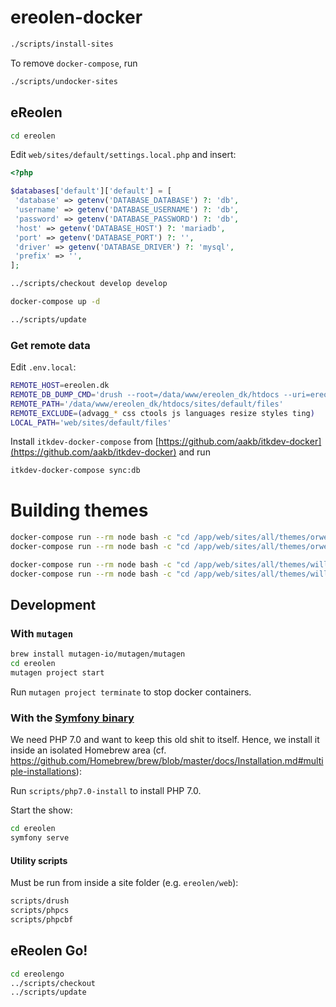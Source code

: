 # ereolen-docker

```sh
./scripts/install-sites
```

To remove `docker-compose`, run

```sh
./scripts/undocker-sites
```

## eReolen

```sh
cd ereolen
```

Edit `web/sites/default/settings.local.php` and insert:

```php
<?php

$databases['default']['default'] = [
 'database' => getenv('DATABASE_DATABASE') ?: 'db',
 'username' => getenv('DATABASE_USERNAME') ?: 'db',
 'password' => getenv('DATABASE_PASSWORD') ?: 'db',
 'host' => getenv('DATABASE_HOST') ?: 'mariadb',
 'port' => getenv('DATABASE_PORT') ?: '',
 'driver' => getenv('DATABASE_DRIVER') ?: 'mysql',
 'prefix' => '',
];
```

```sh
../scripts/checkout develop develop
```

```sh
docker-compose up -d
```

```sh
../scripts/update
```

### Get remote data

Edit `.env.local`:

```sh
REMOTE_HOST=ereolen.dk
REMOTE_DB_DUMP_CMD='drush --root=/data/www/ereolen_dk/htdocs --uri=ereolen.dk sql-dump --structure-tables-list="cache,cache_*,history,search_*,sessions,watchdog"'
REMOTE_PATH='/data/www/ereolen_dk/htdocs/sites/default/files'
REMOTE_EXCLUDE=(advagg_* css ctools js languages resize styles ting)
LOCAL_PATH='web/sites/default/files'
```

Install `itkdev-docker-compose` from
[https://github.com/aakb/itkdev-docker](https://github.com/aakb/itkdev-docker)
and run

```sh
itkdev-docker-compose sync:db
```

# Building themes

```sh
docker-compose run --rm node bash -c "cd /app/web/sites/all/themes/orwell/ && npm install"
docker-compose run --rm node bash -c "cd /app/web/sites/all/themes/orwell/ && node_modules/.bin/gulp sass"
```

```sh
docker-compose run --rm node bash -c "cd /app/web/sites/all/themes/wille/ && npm install"
docker-compose run --rm node bash -c "cd /app/web/sites/all/themes/wille/ && node_modules/.bin/gulp sass"
```

## Development

### With `mutagen`

```sh
brew install mutagen-io/mutagen/mutagen
cd ereolen
mutagen project start
```

Run `mutagen project terminate` to stop docker containers.


### With the [Symfony binary](https://symfony.com/download)

We need PHP 7.0 and want to keep this old shit to itself. Hence, we install it
inside an isolated Homebrew area
(cf. https://github.com/Homebrew/brew/blob/master/docs/Installation.md#multiple-installations):

Run `scripts/php7.0-install` to install PHP 7.0.

Start the show:

```sh
cd ereolen
symfony serve
```

#### Utility scripts

Must be run from inside a site folder (e.g. `ereolen/web`):

```sh
scripts/drush
scripts/phpcs
scripts/phpcbf
```

## eReolen Go!

```sh
cd ereolengo
../scripts/checkout
../scripts/update
```
